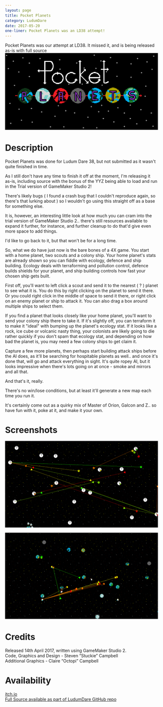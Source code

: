 ```yaml
---
layout: page
title: Pocket Planets
category: LudumDare
date: 2017-05-20
one-liner: Pocket Planets was an LD38 attempt!
---
```


Pocket Planets was our attempt at LD38. It missed it, and is being released as-is with full source
![Logo](logo.png)

# Description

Pocket Planets was done for Ludum Dare 38, but not submitted as it wasn't quite finished in time.

As I still don't have any time to finish it off at the moment, I'm releasing it as-is, including source with the bonus of the YYZ being able to load and run in the Trial version of GameMaker Studio 2!

There's likely bugs ( I found a crash bug that I couldn't reproduce again, so there's that lurking about ) so I wouldn't go using this straight off as a base for something else.

It is, however, an interesting little look at how much you can cram into the trial version of GameMaker Studio 2.. there's still resources available to expand it further, for instance, and further cleanup to do that'd give even more space to add things.

I'd like to go back to it, but that won't be for a long time.



So, what we do have just now is the bare bones of a 4X game.
You start with a home planet, two scouts and a colony ship. Your home planet's stats are already shown so you can fiddle with ecology, defence and ship building. Ecology deals with terraforming and pollution control, defence builds shields for your planet, and ship building controls how fast your chosen ship gets built.

First off, you'll want to left click a scout and send it to the nearest ( ? ) planet to see what it is. You do this by right clicking on the planet to send it there. Or you could right click in the middle of space to send it there, or right click on an enemy planet or ship to attack it. You can also drag a box around multiple ships to select them.

If you find a planet that looks closely like your home planet, you'll want to send your colony ship there to take it. If it's slightly off, you can terraform it to make it "ideal" with bumping up the planet's ecology stat. If it looks like a rock, ice cube or volcanic nasty thing, your colonists are likely going to die rather quickly if you don't spam that ecology stat, and depending on how bad the planet is, you may need a few  colony ships to get claim it.

Capture a few more planets, then perhaps start building attack ships before the AI does, as it'll be searching for hospitable planets as well.. and once it's done that, will go and attack everything in sight. It's quite ropey AI, but it looks impressive when there's lots going on at once - smoke and mirrors and all that.

And that's it, really.

There's no win/lose conditions, but at least it'll generate a new map each time you run it.

It's certainly come out as a quirky mix of Master of Orion, Galcon and Z.. so have fun with it, poke at it, and make it your own.


# Screenshots

![Screen1](screen1.png)

![Screen2](screen2.png)

# Credits

Released 14th April 2017, written using GameMaker Studio 2.<br />
Code, Graphics and Design - Steven “Stuckie” Campbell<br />
Additional Graphics - Claire “Octopi” Campbell

# Availability

[itch.io](https://arcadebadgers.itch.io/pocket-planets)<br />
[Full Source available as part of LudumDare GitHub repo](https://github.com/stuckie/ludumdare)
